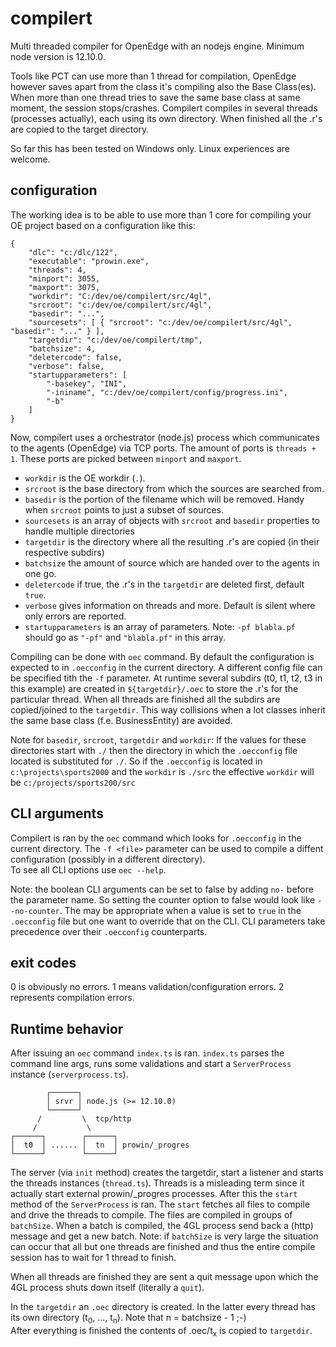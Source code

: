 # compilert
Multi threaded compiler for OpenEdge with an nodejs engine. Minimum node version is 12.10.0.

Tools like PCT can use more than 1 thread for compilation, OpenEdge however saves apart from the class it's compiling also the Base Class(es). When more than one thread tries to save the same base class at same moment, the session stops/crashes. Compilert compiles in several threads (processes actually), each using its own directory. When finished all the .r's are copied to the target directory.

So far this has been tested on Windows only. Linux experiences are welcome.

## configuration
The working idea is to be able to use more than 1 core for compiling your OE project based on a configuration like this:
```
{
    "dlc": "c:/dlc/122",
    "executable": "prowin.exe",
    "threads": 4,
    "minport": 3055,
    "maxport": 3075,
    "workdir": "C:/dev/oe/compilert/src/4gl",
    "srcroot": "c:/dev/oe/compilert/src/4gl",
    "basedir": "...",
    "sourcesets": [ { "srcroot": "c:/dev/oe/compilert/src/4gl", "basedir": "..." } ],
    "targetdir": "c:/dev/oe/compilert/tmp",
    "batchsize": 4,
    "deletercode": false,
    "verbose": false,
    "startupparameters": [
        "-basekey", "INI",
        "-ininame", "c:/dev/oe/compilert/config/progress.ini",
        "-b"
    ]
}
```

Now, compilert uses a orchestrator (node.js) process which communicates to the agents (OpenEdge) via TCP ports. The amount of ports is `threads + 1`. These ports are picked between `minport` and `maxport`. 
- `workdir` is the OE workdir (`.`).
- `srcroot` is the base directory from which the sources are searched from.
- `basedir` is the portion of the filename which will be removed. Handy when `srcroot` points to just a subset of sources.
- `sourcesets` is an array of objects with `srcroot` and `basedir` properties to handle multiple directories
- `targetdir` is the directory where all the resulting .r's are copied (in their respective subdirs)
- `batchsize` the amount of source which are handed over to the agents in one go.
- `deletercode` if true, the .r's in the `targetdir` are deleted first, default `true`.
- `verbose` gives information on threads and more. Default is silent where only errors are reported.
- `startupparameters` is an array of parameters. Note: `-pf blabla.pf` should go as `"-pf"` and `"blabla.pf"` in this array.  
  
Compiling can be done with `oec` command. By default the configuration is expected to in `.oecconfig` in the current directory. A different config file can be specified tith the `-f` parameter. At runtime several subdirs (t0, t1, t2, t3 in this example) are created in `${targetdir}/.oec` to store the .r's for the particular thread. When all threads are finished all the subdirs are copied/joined to the `targetdir`. This way collisions when a lot classes inherit the same base class (f.e. BusinessEntity) are avoided.

Note for `basedir`, `srcroot`, `targetdir` and `workdir`:
If the values for these directories start with `./` then the directory in which the `.oecconfig` file located is substituted for `./`.
So if the `.oecconfig` is located in `c:\projects\sports2000` and the `workdir` is `./src` the effective `workdir` will be `c:/projects/sports200/src` 

## CLI arguments
Compilert is ran by the `oec` command which looks for `.oecconfig` in the current directory. The `-f <file>` parameter can be used to compile a diffent configuration (possibly in a different directory). <br/>
To see all CLI options use `oec --help`.

Note: the boolean CLI arguments can be set to false by adding `no-` before the parameter name. So setting the counter option to false would look like `--no-counter`. The may be appropriate when a value is set to `true` in the `.oecconfig` file but one want to override that on the CLI. CLI parameters take precedence over their `.oecconfig` counterparts.

## exit codes
0 is obviously no errors. 1 means validation/configuration errors. 2 represents compilation errors.

## Runtime behavior
After issuing an `oec` command `index.ts` is ran. `index.ts` parses the command line args, runs some validations and start a `ServerProcess` instance (`serverprocess.ts`). 
```
        ┌──────┐
        │ srvr │ node.js (>= 12.10.0)
        └──────┘
      /         \  tcp/http
     /           \
┌──────┐        ┌──────┐
│  t0  │ ...... │  tn  │ prowin/_progres
└──────┘        └──────┘
```
The server (via `init` method)  creates the targetdir, start a listener and starts the threads instances (`thread.ts`). Threads is a misleading term since it actually start external prowin/_progres processes. After this the `start` method of the `ServerProcess` is ran. The `start` fetches all files to compile and drive the threads to compile. The files are compiled in groups of `batchSize`. When a batch is compiled, the 4GL process send back a (http) message and get a new batch. Note: if `batchSize` is very large the situation can occur that all but one threads are finished and thus the entire compile session has to wait for 1 thread to finish.

When all threads are finished they are sent a quit message upon which the 4GL process shuts down itself (literally a `quit`).

In the `targetdir` an `.oec` directory is created. In the latter every thread has its own directory (t<sub>0</sub>, ..., t<sub>n</sub>). Note that n = batchsize - 1 ;-)<br>
After everything is finished the contents of .oec/t<sub>x</sub> is copied to `targetdir`.
